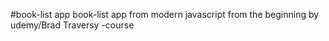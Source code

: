 #book-list app
book-list app from modern javascript from the beginning by udemy/Brad Traversy -course
